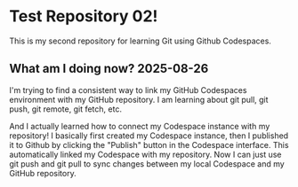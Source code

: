 # Test Repository 02!

This is my second repository for learning Git using Github Codespaces.

## What am I doing now? 2025-08-26

I'm trying to find a consistent way to link my GitHub Codespaces environment with my GitHub repository. I am learning about git pull, git push, git remote, git fetch, etc.

And I actually learned how to connect my Codespace instance with my repository! I basically first created my Codespace instance, then I published it to Github by clicking the "Publish" button in the Codespace interface. This automatically linked my Codespace with my repository. Now I can just use git push and git pull to sync changes between my local Codespace and my GitHub repository.